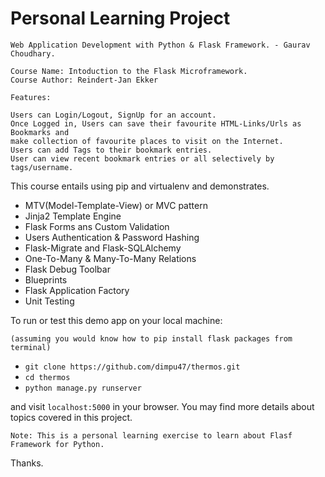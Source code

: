 Personal Learning Project
=========================
~~~~~~~~~~~~~~~~~~~~~~~~~~~~~~~~~~~~~~~~~~~~~~~~~~~~~~~~~~~~~~~~~~~~~~~~~~~~~~~~~~
Web Application Development with Python & Flask Framework. - Gaurav Choudhary.

Course Name: Intoduction to the Flask Microframework.
Course Author: Reindert-Jan Ekker

Features:

Users can Login/Logout, SignUp for an account.
Once Logged in, Users can save their favourite HTML-Links/Urls as Bookmarks and 
make collection of favourite places to visit on the Internet.
Users can add Tags to their bookmark entries.
User can view recent bookmark entries or all selectively by tags/username.

~~~~~~~~~~~~~~~~~~~~~~~~~~~~~~~~~~~~~~~~~~~~~~~~~~~~~~~~~~~~~~~~~~~~~~~~~~~~~~~~~~
This course entails using pip and virtualenv and demonstrates.

- MTV(Model-Template-View) or MVC pattern
- Jinja2 Template Engine
- Flask Forms ans Custom Validation
- Users Authentication & Password Hashing
- Flask-Migrate and Flask-SQLAlchemy
- One-To-Many & Many-To-Many Relations
- Flask Debug Toolbar
- Blueprints
- Flask Application Factory
- Unit Testing

To run or test this demo app on your local machine:

`(assuming you would know how to pip install flask packages from terminal)`

- ```git clone https://github.com/dimpu47/thermos.git```
- ```cd thermos```
- ```python manage.py runserver```

and visit ```localhost:5000``` in your browser. You may find more details about topics covered in this project. 

`Note: This is a personal learning exercise to learn about Flasf Framework for Python.`

Thanks.

